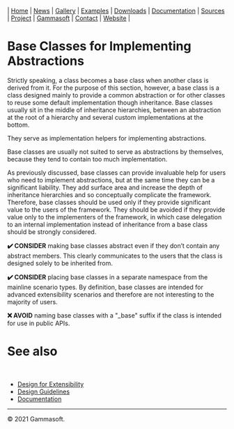| [Home](home.md) | [News](news.md) | [Gallery](gallery.md) | [Examples](examples.md) | [Downloads](downloads.md) | [Documentation](documentation.md) | [Sources](https://github.com/gammasoft71/xtd) | [Project](https://sourceforge.net/projects/xtdpro/) | [Gammasoft](gammasoft.md)  | [Contact](contact.md) | [Website](https://gammasoft71.wixsite.com/xtdpro) |

# Base Classes for Implementing Abstractions

Strictly speaking, a class becomes a base class when another class is derived from it. For the purpose of this section, however, a base class is a class designed mainly to provide a common abstraction or for other classes to reuse some default implementation though inheritance. Base classes usually sit in the middle of inheritance hierarchies, between an abstraction at the root of a hierarchy and several custom implementations at the bottom.

They serve as implementation helpers for implementing abstractions.

Base classes are usually not suited to serve as abstractions by themselves, because they tend to contain too much implementation.

As previously discussed, base classes can provide invaluable help for users who need to implement abstractions, but at the same time they can be a significant liability. They add surface area and increase the depth of inheritance hierarchies and so conceptually complicate the framework. Therefore, base classes should be used only if they provide significant value to the users of the framework. They should be avoided if they provide value only to the implementers of the framework, in which case delegation to an internal implementation instead of inheritance from a base class should be strongly considered.

**✔️ CONSIDER** making base classes abstract even if they don’t contain any abstract members. This clearly communicates to the users that the class is designed solely to be inherited from.

**✔️ CONSIDER** placing base classes in a separate namespace from the mainline scenario types. By definition, base classes are intended for advanced extensibility scenarios and therefore are not interesting to the majority of users.

**❌ AVOID** naming base classes with a "_base" suffix if the class is intended for use in public APIs.

# See also
​
* [Design for Extensibility](design_for_extensibility.md)
* [Design Guidelines](design_guidelines.md)
* [Documentation](documentation.md)

______________________________________________________________________________________________

© 2021 Gammasoft.
